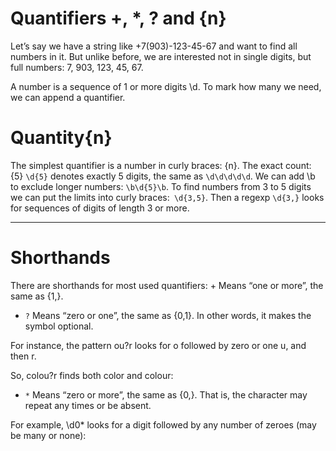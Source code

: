 # Quantifiers +, *, ? and {n}

Let’s say we have a string like +7(903)-123-45-67 and want to find all numbers in it. But unlike before, we are interested not in single digits, but full numbers: 7, 903, 123, 45, 67.

A number is a sequence of 1 or more digits \d. To mark how many we need, we can append a quantifier.


# Quantity{n}
The simplest quantifier is a number in curly braces: {n}.
The exact count: {5}
```\d{5}``` denotes exactly 5 digits, the same as ```\d\d\d\d\d```.
We can add \b to exclude longer numbers: ```\b\d{5}\b```.
To find numbers from 3 to 5 digits we can put the limits into curly braces:``` \d{3,5}```.
Then a regexp ```\d{3,}``` looks for sequences of digits of length 3 or more.

---

# Shorthands
There are shorthands for most used quantifiers:
+
Means “one or more”, the same as {1,}.
* ```?``` Means “zero or one”, the same as {0,1}. In other words, it makes the symbol optional.

For instance, the pattern ou?r looks for o followed by zero or one u, and then r.

So, colou?r finds both color and colour:
* ```*``` Means “zero or more”, the same as {0,}. That is, the character may repeat any times or be absent.

For example, \d0* looks for a digit followed by any number of zeroes (may be many or none):

